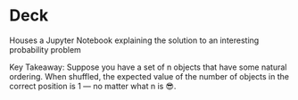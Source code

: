 # Deck
Houses a Jupyter Notebook explaining the solution to an interesting probability problem

Key Takeaway: Suppose you have a set of n objects that have some natural ordering. When shuffled, the expected value of the number of objects in the correct position is 1 — no matter what n is 😎.
